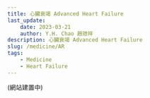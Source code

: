 ```yaml
---
title: 心臟衰竭 Advanced Heart Failure
last_update: 
    date: 2023-03-21
    author: Y.H. Chao 趙玴祥
description: 心臟衰竭 Advanced Heart Failure
slug: /medicine/AR
tags:
    - Medicine
    - Heart Failure
---
```

(網站建置中)

